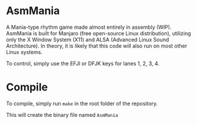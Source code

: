 # AsmMania
A Mania-type rhythm game made almost entirely in assembly (WIP). AsmMania is built for Manjaro (free open-source Linux distribution), utilizing only the X Window System (X11) and ALSA (Advanced Linux Sound Architecture). In theory, it is likely that this code will also run on most other Linux systems.

To control, simply use the EFJI or DFJK keys for lanes 1, 2, 3, 4.

# Compile
To compile, simply run `make` in the root folder of the repository.

This will create the binary file named `AsmMania`

